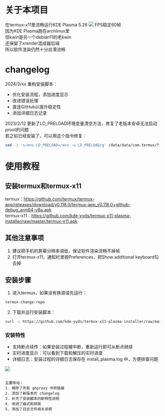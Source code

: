 # 关于本项目
在termux-x11里流畅运行KDE Plasma 5.26
![](https://github.com/kde-yyds/termux-x11-plasma-installer/raw/master/1.jpg)
FPS稳定60帧  
因为KDE Plasma跑在archlinux里  
但kwin是另一个debian11的老kwin  
还保留了xrender混成器后端  
所以软件渲染仍然十分丝滑流畅

# changelog
2024/3/xx 重构安装脚本：
- 优化安装流程，添加进度显示
- 改进错误处理
- 直连GitHub以提升稳定性
- 添加详细日志记录

2023/2/12 更新了LD_PRELOAD环境变量清空方法，修复了老版本安卓无法启动proot的问题  
若之前已经安装了，可以用这个指令修复：
```bash
sed -i 's/env LD_PRELOAD=/env -u LD_PRELOAD/g' /data/data/com.termux/files/home/containers/scripts/*
```

# 使用教程
## 安装termux和termux-x11
termux：<https://github.com/termux/termux-app/releases/download/v0.118.0/termux-app_v0.118.0+github-debug_arm64-v8a.apk>  
termux-x11：<https://github.com/kde-yyds/termux-x11-plasma-installer/raw/master/termux-x11.apk>

## 其他注意事项
1. 建议把手机的屏幕分辨率调低，保证软件渲染流畅不掉帧  
2. 打开termux-x11，通知栏里按Preferences，把Show additional keyboard勾去掉

## 安装步骤

1. 进入termux，如果没有换源请先运行：
```bash
termux-change-repo
```

2. 下载并运行安装脚本：
```bash
curl -L https://github.com/kde-yyds/termux-x11-plasma-installer/raw/master/install.sh | bash
```

### 安装特性
- 支持断点续传：如果安装过程被中断，重新运行即可从断点继续
- 实时进度显示：可以看到下载和解压的实时进度
- 详细日志：安装过程的详细日志保存在 install_plasma.log 中，方便排查问题

![](https://github.com/kde-yyds/termux-x11-plasma-installer/raw/master/2.jpg)
```

主要改动：
1. 移除了所有 ghproxy 中转链接
2. 添加了新版本的 changelog
3. 补充了安装脚本的新特性说明
4. 改进了格式和排版
5. 添加了日志文件相关说明
